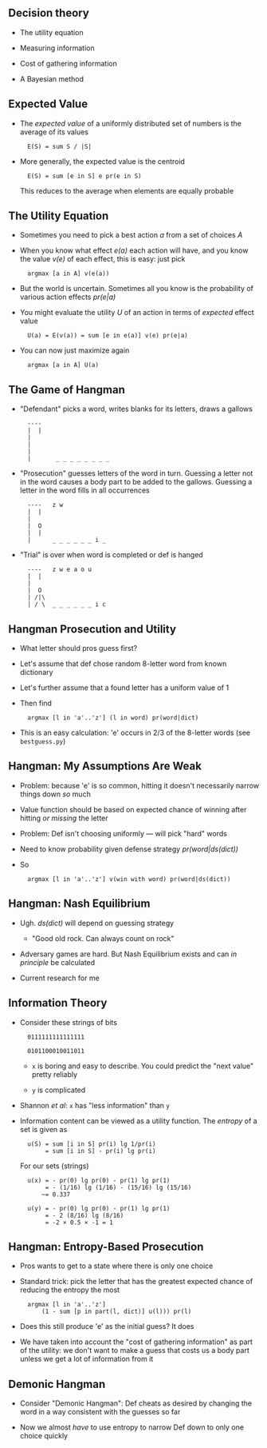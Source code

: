 ## Decision theory

* The utility equation

* Measuring information

* Cost of gathering information

* A Bayesian method

## Expected Value

* The *expected value* of a uniformly distributed set of
  numbers is the average of its values
  
        E(S) = sum S / |S|

* More generally, the expected value is the centroid

        E(S) = sum [e in S] e pr(e in S)

  This reduces to the average when elements are equally
  probable

## The Utility Equation

* Sometimes you need to pick a best action *a* from a set
  of choices *A*

* When you know what effect *e(a)* each action will have, and
  you know the value *v(e)* of each effect, this is easy:
  just pick

        argmax [a in A] v(e(a))

* But the world is uncertain. Sometimes all you know is
  the probability of various action effects *pr(e|a)*

* You might evaluate the utility *U* of an action in terms
  of *expected* effect value

        U(a) = E(v(a)) = sum [e in e(a)] v(e) pr(e|a)

* You can now just maximize again

        argmax [a in A] U(a)

## The Game of Hangman

* "Defendant" picks a word, writes blanks for
  its letters, draws a gallows


        ----
        |  |
        |
        |
        |
        |       _ _ _ _ _ _ _ _


* "Prosecution" guesses letters of the word in turn.
  Guessing a letter not in the word causes a body part
  to be added to the gallows. Guessing a letter in the word
  fills in all occurrences

        ----   z w
        |  |
        |
        |  O
        |  |
        |      _ _ _ _ _ _ i _



* "Trial" is over when word is completed or def is hanged

        ----   z w e a o u
        |  |
        |
        |  O
        | /|\
        | / \  _ _ _ _ _ _ i c

## Hangman Prosecution and Utility

* What letter should pros guess first?

* Let's assume that def chose random 8-letter word
  from known dictionary

* Let's further assume that a found letter has a uniform
  value of 1

* Then find

        argmax [l in 'a'..'z'] (l in word) pr(word|dict)

* This is an easy calculation: 'e' occurs in 2/3 of the
  8-letter words (see `bestguess.py`)

## Hangman: My Assumptions Are Weak

* Problem: because 'e' is so common, hitting it doesn't
  necessarily narrow things down *so* much
  
* Value function should be based on expected chance of
  winning after hitting *or missing* the letter

* Problem: Def isn't choosing uniformly — will pick "hard"
  words

* Need to know probability given defense strategy
  *pr(word|ds(dict))*

* So

        argmax [l in 'a'..'z'] v(win with word) pr(word|ds(dict))

## Hangman: Nash Equilibrium

* Ugh. *ds(dict)* will depend on guessing strategy

    * "Good old rock. Can always count on rock"

* Adversary games are hard. But Nash Equilibrium exists and
  can *in principle* be calculated

* Current research for me

## Information Theory

* Consider these strings of bits

        0111111111111111

        0101100010011011

    * `x` is boring and easy to describe. You could predict
      the "next value" pretty reliably

    * `y` is complicated

* Shannon *et al*: `x` has "less information" than `y`

* Information content can be viewed as a utility
  function. The *entropy* of a set is given as

        u(S) = sum [i in S] pr(i) lg 1/pr(i)
             = sum [i in S] - pr(i) lg pr(i)

  For our sets (strings)

        u(x) = - pr(0) lg pr(0) - pr(1) lg pr(1)
             = - (1/16) lg (1/16) - (15/16) lg (15/16)
            ~= 0.337

        u(y) = - pr(0) lg pr(0) - pr(1) lg pr(1)
             = - 2 (8/16) lg (8/16)
             = -2 × 0.5 × -1 = 1

## Hangman: Entropy-Based Prosecution

* Pros wants to get to a state where there is only one
  choice

* Standard trick: pick the letter that has the greatest
  expected chance of reducing the entropy the most

        argmax [l in 'a'..'z']
            (1 - sum [p in part(l, dict)] u(l))) pr(l)

* Does this still produce 'e' as the initial guess? It does

* We have taken into account the "cost of gathering
  information" as part of the utility: we don't want to make
  a guess that costs us a body part unless we get a lot
  of information from it

## Demonic Hangman

* Consider "Demonic Hangman": Def cheats as desired by
  changing the word in a way consistent with the guesses so
  far

* Now we almost *have* to use entropy to narrow Def down to
  only one choice quickly
